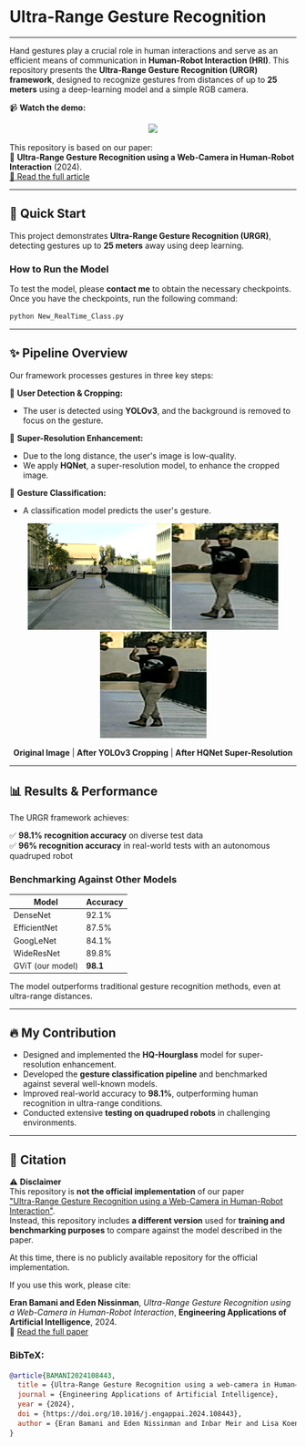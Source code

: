 # Ultra-Range Gesture Recognition 

---

Hand gestures play a crucial role in human interactions and serve as an efficient means of 
communication in **Human-Robot Interaction (HRI)**. This repository presents the **Ultra-Range Gesture 
Recognition (URGR) framework**, designed to recognize gestures from distances of up to **25 meters** 
using a deep-learning model and a simple RGB camera. 

📹 **Watch the demo:** 


<p align="center">
  <a href="https://youtu.be/dw8BTe6PuDc?si=tIfFZgjCZKYmSi2Q">
    <img src="https://i.ytimg.com/vi/dw8BTe6PuDc/maxresdefault.jpg" width="400">
  </a>
</p>

This repository is based on our paper:  
📄 **Ultra-Range Gesture Recognition using a Web-Camera in Human-Robot Interaction** (2024).  
[🔗 Read the full article](https://www.sciencedirect.com/science/article/pii/S0952197624006018)

---

## 🚀 Quick Start  
This project demonstrates **Ultra-Range Gesture Recognition (URGR)**, detecting gestures up to **25 meters** away using deep learning.

### **How to Run the Model**
To test the model, please **contact me** to obtain the necessary checkpoints.
Once you have the checkpoints, run the following command:

```sh
python New_RealTime_Class.py
```

---

## ✨ Pipeline Overview
Our framework processes gestures in three key steps:

🔹 **User Detection & Cropping:**  
   - The user is detected using **YOLOv3**, and the background is removed to focus on the gesture.

🔹 **Super-Resolution Enhancement:**  
   - Due to the long distance, the user's image is low-quality.  
   - We apply **HQNet**, a super-resolution model, to enhance the cropped image.

🔹 **Gesture Classification:**  
   - A classification model predicts the user's gesture.


<p align="center">
  <img src="HQ_Hourglass/HQ_Examples/original.png" width="250">
  <img src="HQ_Hourglass/HQ_Examples/cropped.png" width="187">
  <img src="HQ_Hourglass/HQ_Examples/HQ.png" width="187">
</p>

<p align="center">
  <b>Original Image</b> | <b>After YOLOv3 Cropping</b> | <b>After HQNet Super-Resolution</b>
</p>

---

## 📊 Results & Performance

The URGR framework achieves:

✅ **98.1% recognition accuracy** on diverse test data  
✅ **96% recognition accuracy** in real-world tests with an autonomous quadruped robot  

### **Benchmarking Against Other Models**
| Model            | Accuracy | 
|------------------|----------|
| DenseNet         | 92.1%    | 
| EfficientNet     | 87.5%    | 
| GoogLeNet        | 84.1%    | 
| WideResNet       | 89.8%    | 
| GViT (our model) | **98.1** | 

The model outperforms traditional gesture recognition methods, even at ultra-range distances.

---

## 🔥 My Contribution
- Designed and implemented the **HQ-Hourglass** model for super-resolution enhancement.
- Developed the **gesture classification pipeline** and benchmarked against several well-known models.
- Improved real-world accuracy to **98.1%**, outperforming human recognition in ultra-range conditions.
- Conducted extensive **testing on quadruped robots** in challenging environments.

---

## 📜 Citation
⚠️ **Disclaimer**  
This repository is **not the official implementation** of our paper  
["Ultra-Range Gesture Recognition using a Web-Camera in Human-Robot Interaction"](https://www.sciencedirect.com/science/article/pii/S0952197624006018).  
Instead, this repository includes **a different version** used for **training and benchmarking 
purposes** to compare against the model described in the paper.  

At this time, there is no publicly available repository for the official implementation.  

If you use this work, please cite:

**Eran Bamani and Eden Nissinman**, *Ultra-Range Gesture Recognition using a Web-Camera in Human-Robot Interaction*, **Engineering Applications of Artificial Intelligence**, 2024.  
🔗 [Read the full paper](https://www.sciencedirect.com/science/article/pii/S0952197624006018)


### **BibTeX:**
```bibtex
@article{BAMANI2024108443,
  title = {Ultra-Range Gesture Recognition using a web-camera in Human–Robot Interaction},
  journal = {Engineering Applications of Artificial Intelligence},
  year = {2024},
  doi = {https://doi.org/10.1016/j.engappai.2024.108443},
  author = {Eran Bamani and Eden Nissinman and Inbar Meir and Lisa Koenigsberg and Avishai Sintov},
}
```

